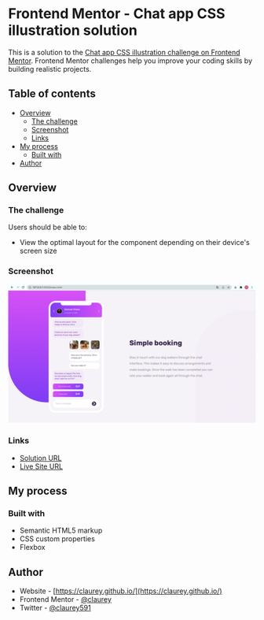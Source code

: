 # Frontend Mentor - Chat app CSS illustration solution

This is a solution to the [Chat app CSS illustration challenge on Frontend Mentor](https://www.frontendmentor.io/challenges/chat-app-css-illustration-O5auMkFqY). Frontend Mentor challenges help you improve your coding skills by building realistic projects. 

## Table of contents

- [Overview](#overview)
  - [The challenge](#the-challenge)
  - [Screenshot](#screenshot)
  - [Links](#links)
- [My process](#my-process)
  - [Built with](#built-with)
- [Author](#author)


## Overview

### The challenge

Users should be able to:

- View the optimal layout for the component depending on their device's screen size


### Screenshot

![](preview-screenshot.png)


### Links

- [Solution URL](https://github.com/claurey/chat-app-css)
- [Live Site URL](https://claurey.github.io/chat-app-css/)

## My process

### Built with

- Semantic HTML5 markup
- CSS custom properties
- Flexbox




## Author

- Website - [https://claurey.github.io/](https://claurey.github.io/)
- Frontend Mentor - [@claurey](https://www.frontendmentor.io/profile/claurey)
- Twitter - [@claurey591](https://www.twitter.com/claurey591)

